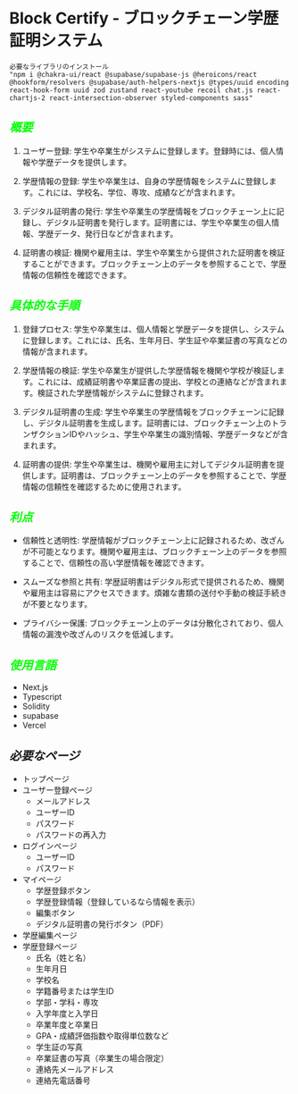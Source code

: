 # **Block Certify - ブロックチェーン学歴証明システム**

```
必要なライブラリのインストール
"npm i @chakra-ui/react @supabase/supabase-js @heroicons/react @hookform/resolvers @supabase/auth-helpers-nextjs @types/uuid encoding react-hook-form uuid zod zustand react-youtube recoil chat.js react-chartjs-2 react-intersection-observer styled-components sass"
```

## _<span style="color: 00FF00">概要</span>_

1. ユーザー登録: 学生や卒業生がシステムに登録します。登録時には、個人情報や学歴データを提供します。

2. 学歴情報の登録: 学生や卒業生は、自身の学歴情報をシステムに登録します。これには、学校名、学位、専攻、成績などが含まれます。

3. デジタル証明書の発行: 学生や卒業生の学歴情報をブロックチェーン上に記録し、デジタル証明書を発行します。証明書には、学生や卒業生の個人情報、学歴データ、発行日などが含まれます。

4. 証明書の検証: 機関や雇用主は、学生や卒業生から提供された証明書を検証することができます。ブロックチェーン上のデータを参照することで、学歴情報の信頼性を確認できます。

## _<span style="color: 00FF00">具体的な手順</span>_

1. 登録プロセス: 学生や卒業生は、個人情報と学歴データを提供し、システムに登録します。これには、氏名、生年月日、学生証や卒業証書の写真などの情報が含まれます。

2. 学歴情報の検証: 学生や卒業生が提供した学歴情報を機関や学校が検証します。これには、成績証明書や卒業証書の提出、学校との連絡などが含まれます。検証された学歴情報がシステムに登録されます。

3. デジタル証明書の生成: 学生や卒業生の学歴情報をブロックチェーンに記録し、デジタル証明書を生成します。証明書には、ブロックチェーン上のトランザクションIDやハッシュ、学生や卒業生の識別情報、学歴データなどが含まれます。

4. 証明書の提供: 学生や卒業生は、機関や雇用主に対してデジタル証明書を提供します。証明書は、ブロックチェーン上のデータを参照することで、学歴情報の信頼性を確認するために使用されます。

## _<span style="color: 00FF00">利点</span>_

- 信頼性と透明性: 学歴情報がブロックチェーン上に記録されるため、改ざんが不可能となります。機関や雇用主は、ブロックチェーン上のデータを参照することで、信頼性の高い学歴情報を確認できます。

- スムーズな参照と共有: 学歴証明書はデジタル形式で提供されるため、機関や雇用主は容易にアクセスできます。煩雑な書類の送付や手動の検証手続きが不要となります。

- プライバシー保護: ブロックチェーン上のデータは分散化されており、個人情報の漏洩や改ざんのリスクを低減します。

## _<span style="color: 00FF00">使用言語</span>_

- Next.js
- Typescript
- Solidity
- supabase
- Vercel

## _必要なページ_

- トップページ
- ユーザー登録ページ
    - メールアドレス
    - ユーザーID
    - パスワード
    - パスワードの再入力
- ログインページ
    - ユーザーID
    - パスワード
- マイページ
    - 学歴登録ボタン
    - 学歴登録情報（登録しているなら情報を表示）
    - 編集ボタン
    - デジタル証明書の発行ボタン（PDF）
- 学歴編集ページ
- 学歴登録ページ
    - 氏名（姓と名）
    - 生年月日
    - 学校名
    - 学籍番号または学生ID
    - 学部・学科・専攻
    - 入学年度と入学日
    - 卒業年度と卒業日
    - GPA・成績評価指数や取得単位数など
    - 学生証の写真
    - 卒業証書の写真（卒業生の場合限定）
    - 連絡先メールアドレス
    - 連絡先電話番号
